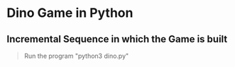 # Dino Game in Python
## Incremental Sequence in which the Game is built
> Run the program "python3 dino.py"
> 
